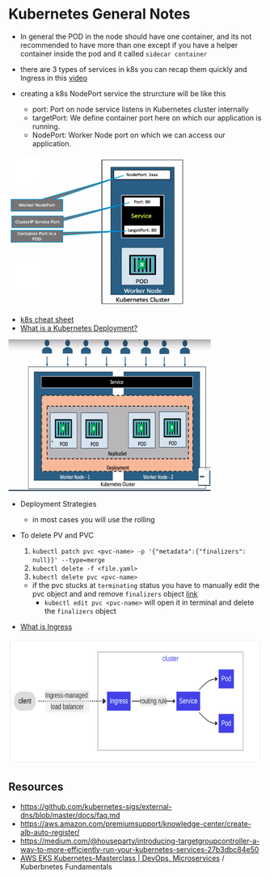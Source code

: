 # Kubernetes General Notes
* In general the POD in the node should have one container, and its not recommended to have more than one except if you have a helper container inside the pod and it called `sidecar container`

* there are 3 types of services in k8s you can recap them quickly and Ingress in this [video](https://www.youtube.com/watch?v=NPFbYpb0I7w&ab_channel=IBMTechnology) 
* creating a k8s NodePort service the strurcture will be like this
	* port: Port on node service listens in Kubernetes cluster internally
	* targetPort: We define container port here on which our application is running.
	* NodePort: Worker Node port on which we can access our application.
<img src="https://github.com/ahmadateya/learning-notes/blob/main/images/Screenshot%20from%202021-09-22%2008-41-08.jpg" width="350" height="300">

* [k8s cheat sheet](https://kubernetes.io/docs/reference/kubectl/cheatsheet/)
* [What is a Kubernetes Deployment?](https://www.vmware.com/topics/glossary/content/kubernetes-deployment#:~:text=A%20Kubernetes%20Deployment%20is%20used,earlier%20deployment%20version%20if%20necessary.)
<img src="https://github.com/ahmadateya/learning-notes/blob/main/images/Screenshot%20from%202021-09-10%2011-00-24.png" width="400" height="300">

* Deployment Strategies
	* in most cases you will use the rolling 

* To delete PV and PVC
	1. `kubectl patch pvc <pvc-name> -p '{"metadata":{"finalizers": null}}' --type=merge`
	2. `kubectl delete -f <file.yaml>`
	3. `kubectl delete pvc <pvc-name>` 
	* if the pvc stucks at `terminating` status you have to manually edit the pvc object and and remove `finalizers` object [link](https://github.com/kubernetes/kubernetes/issues/69697#issuecomment-447201890)
		* `kubectl edit pvc <pvc-name>` will open it in terminal and delete the `finalizers` object
	
* [What is Ingress](https://kubernetes.io/docs/concepts/services-networking/ingress/)
<img src="https://github.com/ahmadateya/learning-notes/blob/main/images/Screenshot%20from%202021-10-10%2010-45-44.png" width="550" height="250">





## Resources
* https://github.com/kubernetes-sigs/external-dns/blob/master/docs/faq.md
* https://aws.amazon.com/premiumsupport/knowledge-center/create-alb-auto-register/
* https://medium.com/@houseparty/introducing-targetgroupcontroller-a-way-to-more-efficiently-run-your-kubernetes-services-27b3dbc84e50
* [AWS EKS Kubernetes-Masterclass | DevOps, Microservices](https://www.udemy.com/course/aws-eks-kubernetes-masterclass-devops-microservices/)  / Kuberbnetes Fundamentals

